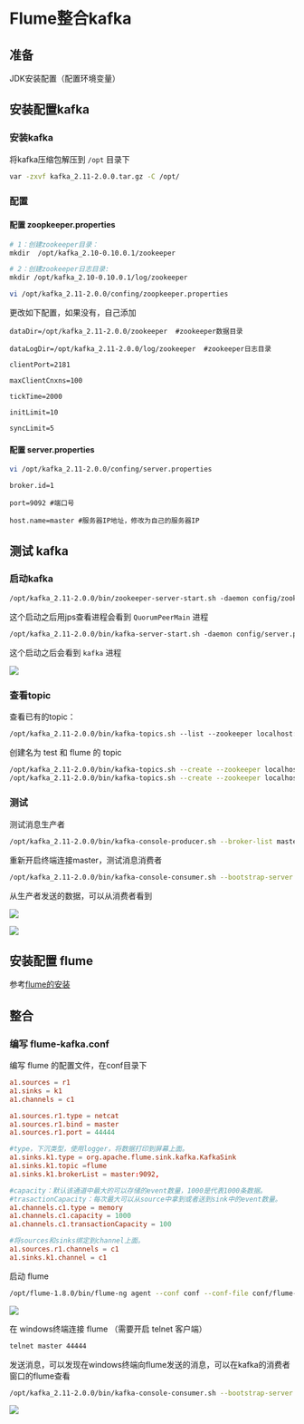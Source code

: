 # Flume整合kafka

## 准备

JDK安装配置（配置环境变量）

## 安装配置kafka

### 安装kafka

 将kafka压缩包解压到 `/opt` 目录下

```sh
var -zxvf kafka_2.11-2.0.0.tar.gz -C /opt/
```

### 配置

#### 配置 zoopkeeper.properties

```sh
# 1：创建zookeeper目录：
mkdir  /opt/kafka_2.10-0.10.0.1/zookeeper  

# 2：创建zookeeper日志目录: 
mkdir /opt/kafka_2.10-0.10.0.1/log/zookeeper
```

```sh
vi /opt/kafka_2.11-2.0.0/confing/zoopkeeper.properties
```

更改如下配置，如果没有，自己添加

```properties
dataDir=/opt/kafka_2.11-2.0.0/zookeeper  #zookeeper数据目录

dataLogDir=/opt/kafka_2.11-2.0.0/log/zookeeper  #zookeeper日志目录

clientPort=2181

maxClientCnxns=100

tickTime=2000

initLimit=10

syncLimit=5
```

#### 配置 server.properties

```sh
vi /opt/kafka_2.11-2.0.0/confing/server.properties
```

```properties
broker.id=1

port=9092 #端口号

host.name=master #服务器IP地址，修改为自己的服务器IP
```

## 测试 kafka

### 启动kafka

```sh
/opt/kafka_2.11-2.0.0/bin/zookeeper-server-start.sh -daemon config/zookeeper.properties
```

这个启动之后用jps查看进程会看到 `QuorumPeerMain` 进程

```sh
/opt/kafka_2.11-2.0.0/bin/kafka-server-start.sh -daemon config/server.properties
```

这个启动之后会看到 `kafka` 进程

![](http://www.droliz.cn/markdown_img/Pasted%20image%2020220516101954.png)

### 查看topic

查看已有的topic：

```sh
/opt/kafka_2.11-2.0.0/bin/kafka-topics.sh --list --zookeeper localhost:2181
```

创建名为 test 和 flume 的 topic

```sh
/opt/kafka_2.11-2.0.0/bin/kafka-topics.sh --create --zookeeper localhost:2181 --replication-factor 1 --partitions 1 --topic test  
/opt/kafka_2.11-2.0.0/bin/kafka-topics.sh --create --zookeeper localhost:2181 --replication-factor 1 --partitions 1 --topic flume
```

### 测试
测试消息生产者

```sh
/opt/kafka_2.11-2.0.0/bin/kafka-console-producer.sh --broker-list master:9092 --topic test
```

重新开启终端连接master，测试消息消费者

```sh
/opt/kafka_2.11-2.0.0/bin/kafka-console-consumer.sh --bootstrap-server master:9092 --topic test --from-beginning
```

从生产者发送的数据，可以从消费者看到

![](http://www.droliz.cn/markdown_img/Pasted%20image%2020220516100014.png)

![](http://www.droliz.cn/markdown_img/Pasted%20image%2020220516095958.png)

## 安装配置 flume

参考[flume的安装](https://zhuanlan.zhihu.com/p/511455862) 

## 整合

### 编写 flume-kafka.conf 

编写 flume 的配置文件，在conf目录下

```conf
a1.sources = r1  
a1.sinks = k1  
a1.channels = c1

a1.sources.r1.type = netcat  
a1.sources.r1.bind = master  
a1.sources.r1.port = 44444

#type，下沉类型，使用logger，将数据打印到屏幕上面。  
a1.sinks.k1.type = org.apache.flume.sink.kafka.KafkaSink  
a1.sinks.k1.topic =flume  
a1.sinks.k1.brokerList = master:9092,

#capacity：默认该通道中最大的可以存储的event数量，1000是代表1000条数据。  
#trasactionCapacity：每次最大可以从source中拿到或者送到sink中的event数量。  
a1.channels.c1.type = memory  
a1.channels.c1.capacity = 1000  
a1.channels.c1.transactionCapacity = 100

#将sources和sinks绑定到channel上面。  
a1.sources.r1.channels = c1  
a1.sinks.k1.channel = c1
```

启动 flume

```sh
/opt/flume-1.8.0/bin/flume-ng agent --conf conf --conf-file conf/flume-kafka.conf --name a1 -Dflume.root.logger=INFO,console
```

![](http://www.droliz.cn/markdown_img/Pasted%20image%2020220516104201.png)

在 windows终端连接 flume （需要开启 telnet 客户端）

```sh
telnet master 44444
```

发送消息，可以发现在windows终端向flume发送的消息，可以在kafka的消费者窗口的flume查看

```sh
/opt/kafka_2.11-2.0.0/bin/kafka-console-consumer.sh --bootstrap-server master:9092 --topic flume --from-beginning
```

![](http://www.droliz.cn/markdown_img/Pasted%20image%2020220516104512.png)
